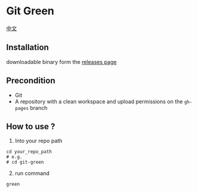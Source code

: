 # Git Green

[中文](README_zh.md)

## Installation

downloadable binary form the [releases page][]

## Precondition

- Git
- A repository with a clean workspace and upload permissions on the `gh-pages` branch

## How to use ?

1. Into your repo path
```shell
cd your_repo_path
# e.g.
# cd git-green
```
2. run command
```shell
green
```


[releases page]: https://github.com/wangrunlin/git-green/releases/latest